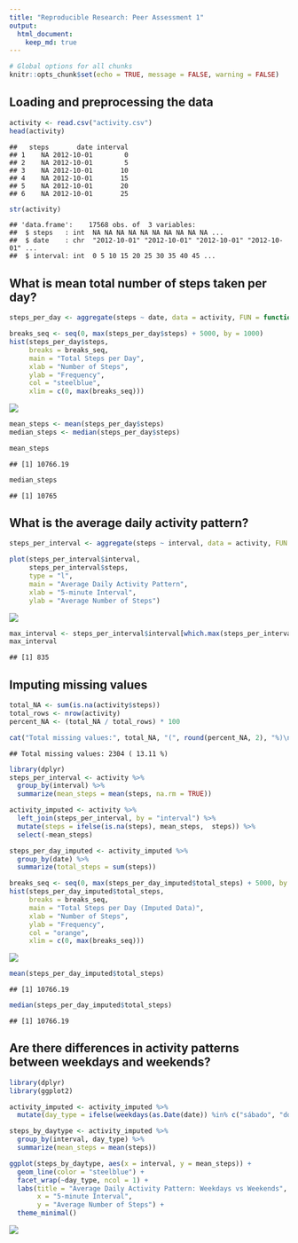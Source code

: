 ```yaml
---
title: "Reproducible Research: Peer Assessment 1"
output: 
  html_document:
    keep_md: true
---
```



``` r
# Global options for all chunks
knitr::opts_chunk$set(echo = TRUE, message = FALSE, warning = FALSE)
```


## Loading and preprocessing the data

``` r
activity <- read.csv("activity.csv")
head(activity)
```

```
##   steps       date interval
## 1    NA 2012-10-01        0
## 2    NA 2012-10-01        5
## 3    NA 2012-10-01       10
## 4    NA 2012-10-01       15
## 5    NA 2012-10-01       20
## 6    NA 2012-10-01       25
```

``` r
str(activity)
```

```
## 'data.frame':	17568 obs. of  3 variables:
##  $ steps   : int  NA NA NA NA NA NA NA NA NA NA ...
##  $ date    : chr  "2012-10-01" "2012-10-01" "2012-10-01" "2012-10-01" ...
##  $ interval: int  0 5 10 15 20 25 30 35 40 45 ...
```


## What is mean total number of steps taken per day?

``` r
steps_per_day <- aggregate(steps ~ date, data = activity, FUN = function(x) sum(x, na.rm = TRUE))

breaks_seq <- seq(0, max(steps_per_day$steps) + 5000, by = 1000) 
hist(steps_per_day$steps,
     breaks = breaks_seq,
     main = "Total Steps per Day",
     xlab = "Number of Steps",
     ylab = "Frequency",
     col = "steelblue",
     xlim = c(0, max(breaks_seq)))
```

![](PA1_template_files/figure-html/dailysteps-1.png)<!-- -->

``` r
mean_steps <- mean(steps_per_day$steps)
median_steps <- median(steps_per_day$steps)

mean_steps
```

```
## [1] 10766.19
```

``` r
median_steps
```

```
## [1] 10765
```

## What is the average daily activity pattern?

``` r
steps_per_interval <- aggregate(steps ~ interval, data = activity, FUN = function(x) mean(x, na.rm = TRUE))

plot(steps_per_interval$interval,
     steps_per_interval$steps,
     type = "l",
     main = "Average Daily Activity Pattern",
     xlab = "5-minute Interval",
     ylab = "Average Number of Steps")
```

![](PA1_template_files/figure-html/dailypattern-1.png)<!-- -->

``` r
max_interval <- steps_per_interval$interval[which.max(steps_per_interval$steps)]
max_interval
```

```
## [1] 835
```

## Imputing missing values

``` r
total_NA <- sum(is.na(activity$steps))
total_rows <- nrow(activity)
percent_NA <- (total_NA / total_rows) * 100

cat("Total missing values:", total_NA, "(", round(percent_NA, 2), "%)\n")
```

```
## Total missing values: 2304 ( 13.11 %)
```

``` r
library(dplyr)
steps_per_interval <- activity %>%
  group_by(interval) %>%
  summarize(mean_steps = mean(steps, na.rm = TRUE))

activity_imputed <- activity %>%
  left_join(steps_per_interval, by = "interval") %>%
  mutate(steps = ifelse(is.na(steps), mean_steps,  steps)) %>%
  select(-mean_steps)

steps_per_day_imputed <- activity_imputed %>%
  group_by(date) %>%
  summarize(total_steps = sum(steps))

breaks_seq <- seq(0, max(steps_per_day_imputed$total_steps) + 5000, by = 1000)
hist(steps_per_day_imputed$total_steps,
     breaks = breaks_seq,
     main = "Total Steps per Day (Imputed Data)",
     xlab = "Number of Steps",
     ylab = "Frequency",
     col = "orange",
     xlim = c(0, max(breaks_seq)))
```

![](PA1_template_files/figure-html/imputatingNAs-1.png)<!-- -->

``` r
mean(steps_per_day_imputed$total_steps)
```

```
## [1] 10766.19
```

``` r
median(steps_per_day_imputed$total_steps)
```

```
## [1] 10766.19
```

## Are there differences in activity patterns between weekdays and weekends?

``` r
library(dplyr)
library(ggplot2)

activity_imputed <- activity_imputed %>%
  mutate(day_type = ifelse(weekdays(as.Date(date)) %in% c("sábado", "domingo"), "weekend", "weekday"))

steps_by_daytype <- activity_imputed %>%
  group_by(interval, day_type) %>%
  summarize(mean_steps = mean(steps))

ggplot(steps_by_daytype, aes(x = interval, y = mean_steps)) +
  geom_line(color = "steelblue") +
  facet_wrap(~day_type, ncol = 1) +
  labs(title = "Average Daily Activity Pattern: Weekdays vs Weekends",
       x = "5-minute Interval",
       y = "Average Number of Steps") +
  theme_minimal()
```

![](PA1_template_files/figure-html/weekPatterns-1.png)<!-- -->


